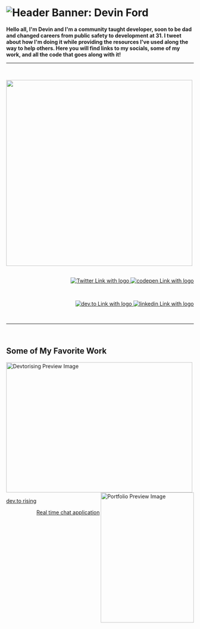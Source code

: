 # ![Header Banner: Devin Ford](https://i.imgur.com/6s3fSii.png)

**Hello all, I'm Devin and I'm a community taught developer, soon to be dad and changed careers from public safety to development at 31. I tweet about how I'm doing it while providing the resources I've used along the way to help others. Here you will find links to my socials, some of my work, and all the code that goes along with it!**

---

<br>

<p>
  <a href="https:/twitter.com/devindford"><img width="500" align='left' src="https://i.imgur.com/0lCN0e1.png"></a>
</p>
&nbsp;

<p align='right'>
<a href="https://twitter.com/intent/follow?screen_name=devindford">
  <img src="https://img.shields.io/twitter/follow/devindford?style=social" alt="Twitter Link with logo">
</a> 
<a href="https://codepen.io/devindford">
  <img src="https://img.shields.io/badge/CodePen-Follow-lightgrey?style=social&logo=CodePen" alt="codepen Link with logo">
</a> 
</p>  
&nbsp;

<p align='right'>
  <a href="https://dev.to/devindford">
  <img src="https://img.shields.io/badge/Blog%20on%20Dev.to-Follow-lightgrey?style=social&logo=dev.to" alt="dev.to Link with logo">
</a> 
<a href="https://linkedin.com/in/devindford">
  <img src="https://img.shields.io/badge/LinkedIn-Connect-blue?style=social&logo=LinkedIn" alt="linkedin Link with logo">
</a> 
</p>

<br>

---

<br>

## Some of My Favorite Work


<a href="https://devtorising.com">
  <img src="https://imgur.com/y3TEFrv.png" alt="Devtorising Preview Image" height="350" width="500">
</a>
 
  
<a href="https://chat.devinford.dev/">
  <img src="https://imgur.com/oCDMtNs.png" alt="Portfolio Preview Image" height="350" width="250" align="right">
</a> 

<br>

   <p align="left"> 
  <a href="https://devtorising.com">
  dev.to rising
  </a>
  </p>
  <p align="right">
  <a href="https://chat.devinford.dev/">
    Real time chat application
  </a>
  </p>

<!--
---

<p align='center'>
<img align='center' src="https://visitor-badge.glitch.me/badge?page_id=devindford.visitor-badge">
<p/>
-->
<!--
**devindford/devindford** is a ✨ _special_ ✨ repository because its `README.md` (this file) appears on your GitHub profile.

Here are some ideas to get you started:

- 🔭 I’m currently working on ...
- 🌱 I’m currently learning ...
- 👯 I’m looking to collaborate on ...
- 🤔 I’m looking for help with ...
- 💬 Ask me about ...
- 📫 How to reach me: ...
- 😄 Pronouns: ...
- ⚡ Fun fact: ...
-->
